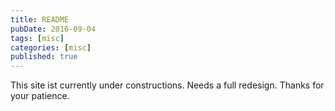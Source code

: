 ```yaml
---
title: README
pubDate: 2016-09-04
tags: [misc]
categories: [misc]
published: true
---
```


This site ist currently under constructions. Needs a full redesign.
Thanks for your patience.
